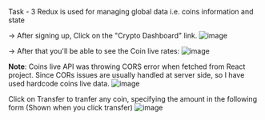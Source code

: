 Task - 3
Redux is used for managing global data i.e. coins information and state

-> After signing up, Click on the "Crypto Dashboard" link.
![image](https://github.com/sadiqalvisystemsltd/react-training/assets/134526875/f7b96b04-0452-43c3-8a10-e8b36cfba9cb)

-> After that you'll be able to see the Coin live rates:
![image](https://github.com/sadiqalvisystemsltd/react-training/assets/134526875/fa96feb6-b327-4e07-8ca1-f6e9fc044f5c)


**Note**: Coins live API was throwing CORS error when fetched from React project. Since CORs issues are usually handled at server side, so I have used hardcode coins live data.
![image](https://github.com/sadiqalvisystemsltd/react-training/assets/134526875/45a9e393-beda-4768-b093-a5e38e0f2092)


Click on Transfer to tranfer any coin, specifying the amount in the following form (Shown when you click transfer)
![image](https://github.com/sadiqalvisystemsltd/react-training/assets/134526875/49c6f96d-aa5b-4cfd-81bc-51ee1ae7a59f)
